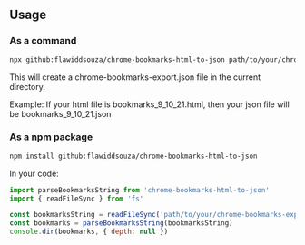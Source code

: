 ## Usage

### As a command
```bash
npx github:flawiddsouza/chrome-bookmarks-html-to-json path/to/your/chrome-bookmarks-export.html
```

This will create a chrome-bookmarks-export.json file in the current directory.

Example:
If your html file is bookmarks_9_10_21.html, then your json file will be bookmarks_9_10_21.json

### As a npm package
```bash
npm install github:flawiddsouza/chrome-bookmarks-html-to-json
```

In your code:
```js
import parseBookmarksString from 'chrome-bookmarks-html-to-json'
import { readFileSync } from 'fs'

const bookmarksString = readFileSync('path/to/your/chrome-bookmarks-export.html', 'utf-8')
const bookmarks = parseBookmarksString(bookmarksString)
console.dir(bookmarks, { depth: null })
```
